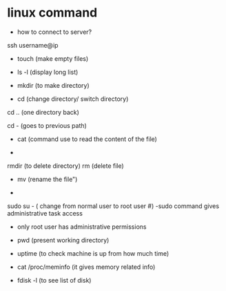# linux command

* how to connect to server?

ssh username@ip

* touch (make empty files)

* ls -l  (display long list)

* mkdir  (to make directory)

* cd   (change directory/ switch directory)

cd .. (one directory back)

cd - (goes to previous path)

* cat (command use to read the content of the file)

* 
rmdir (to delete directory)
rm  (delete file)

* mv (rename the file")

* 
sudo su -  ( change from normal user to root user #) 
-sudo command gives administrative task access
- only root user has administrative permissions

* pwd  (present working directory)

* uptime (to check machine is up from how much time)

* cat /proc/meminfo  (it gives memory related info)

* fdisk -l   (to see list of disk)